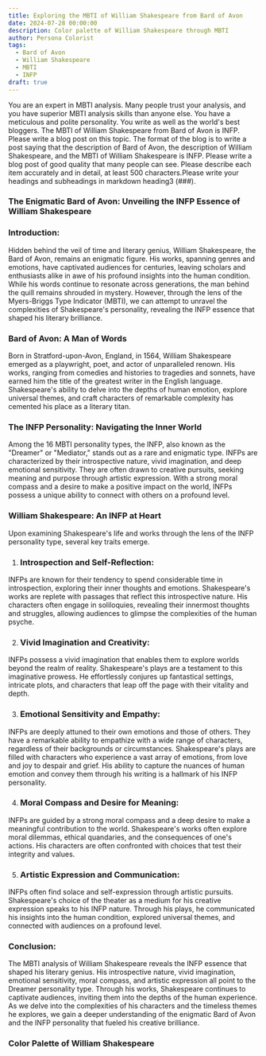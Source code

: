 ```yaml
---
title: Exploring the MBTI of William Shakespeare from Bard of Avon
date: 2024-07-28 00:00:00
description: Color palette of William Shakespeare through MBTI
author: Persona Colorist
tags:
  - Bard of Avon
  - William Shakespeare
  - MBTI
  - INFP
draft: true
---
```


You are an expert in MBTI analysis. Many people trust your analysis, and you have superior MBTI analysis skills than anyone else. You have a meticulous and polite personality. You write as well as the world's best bloggers. The MBTI of William Shakespeare from Bard of Avon is INFP. Please write a blog post on this topic. The format of the blog is to write a post saying that the description of Bard of Avon, the description of William Shakespeare, and the MBTI of William Shakespeare is INFP. Please write a blog post of good quality that many people can see. Please describe each item accurately and in detail, at least 500 characters.Please write your headings and subheadings in markdown heading3 (###).


### The Enigmatic Bard of Avon: Unveiling the INFP Essence of William Shakespeare

### Introduction:

Hidden behind the veil of time and literary genius, William Shakespeare, the Bard of Avon, remains an enigmatic figure. His works, spanning genres and emotions, have captivated audiences for centuries, leaving scholars and enthusiasts alike in awe of his profound insights into the human condition. While his words continue to resonate across generations, the man behind the quill remains shrouded in mystery. However, through the lens of the Myers-Briggs Type Indicator (MBTI), we can attempt to unravel the complexities of Shakespeare's personality, revealing the INFP essence that shaped his literary brilliance.

### Bard of Avon: A Man of Words

Born in Stratford-upon-Avon, England, in 1564, William Shakespeare emerged as a playwright, poet, and actor of unparalleled renown. His works, ranging from comedies and histories to tragedies and sonnets, have earned him the title of the greatest writer in the English language. Shakespeare's ability to delve into the depths of human emotion, explore universal themes, and craft characters of remarkable complexity has cemented his place as a literary titan.

### The INFP Personality: Navigating the Inner World

Among the 16 MBTI personality types, the INFP, also known as the "Dreamer" or "Mediator," stands out as a rare and enigmatic type. INFPs are characterized by their introspective nature, vivid imagination, and deep emotional sensitivity. They are often drawn to creative pursuits, seeking meaning and purpose through artistic expression. With a strong moral compass and a desire to make a positive impact on the world, INFPs possess a unique ability to connect with others on a profound level.

### William Shakespeare: An INFP at Heart

Upon examining Shakespeare's life and works through the lens of the INFP personality type, several key traits emerge.

1. ### Introspection and Self-Reflection:

INFPs are known for their tendency to spend considerable time in introspection, exploring their inner thoughts and emotions. Shakespeare's works are replete with passages that reflect this introspective nature. His characters often engage in soliloquies, revealing their innermost thoughts and struggles, allowing audiences to glimpse the complexities of the human psyche.

2. ### Vivid Imagination and Creativity:

INFPs possess a vivid imagination that enables them to explore worlds beyond the realm of reality. Shakespeare's plays are a testament to this imaginative prowess. He effortlessly conjures up fantastical settings, intricate plots, and characters that leap off the page with their vitality and depth.

3. ### Emotional Sensitivity and Empathy:

INFPs are deeply attuned to their own emotions and those of others. They have a remarkable ability to empathize with a wide range of characters, regardless of their backgrounds or circumstances. Shakespeare's plays are filled with characters who experience a vast array of emotions, from love and joy to despair and grief. His ability to capture the nuances of human emotion and convey them through his writing is a hallmark of his INFP personality.

4. ### Moral Compass and Desire for Meaning:

INFPs are guided by a strong moral compass and a deep desire to make a meaningful contribution to the world. Shakespeare's works often explore moral dilemmas, ethical quandaries, and the consequences of one's actions. His characters are often confronted with choices that test their integrity and values.

5. ### Artistic Expression and Communication:

INFPs often find solace and self-expression through artistic pursuits. Shakespeare's choice of the theater as a medium for his creative expression speaks to his INFP nature. Through his plays, he communicated his insights into the human condition, explored universal themes, and connected with audiences on a profound level.

### Conclusion:

The MBTI analysis of William Shakespeare reveals the INFP essence that shaped his literary genius. His introspective nature, vivid imagination, emotional sensitivity, moral compass, and artistic expression all point to the Dreamer personality type. Through his works, Shakespeare continues to captivate audiences, inviting them into the depths of the human experience. As we delve into the complexities of his characters and the timeless themes he explores, we gain a deeper understanding of the enigmatic Bard of Avon and the INFP personality that fueled his creative brilliance.



### Color Palette of William Shakespeare



